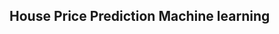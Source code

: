 <h2> House Price Prediction Machine learning </h2>
<image src:"https://github.com/AzadehKSH/House-Price-Prediction-ML/blob/main/UI/pic.PNG">
